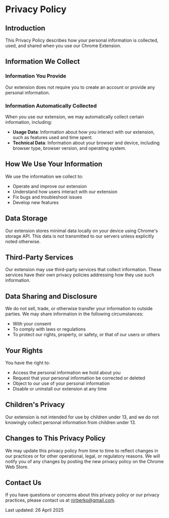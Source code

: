 # Privacy Policy

## Introduction

This Privacy Policy describes how your personal information is collected, used, and shared when you use our Chrome Extension.

## Information We Collect

### Information You Provide

Our extension does not require you to create an account or provide any personal information.

### Information Automatically Collected

When you use our extension, we may automatically collect certain information, including:

- **Usage Data**: Information about how you interact with our extension, such as features used and time spent.
- **Technical Data**: Information about your browser and device, including browser type, browser version, and operating system.

## How We Use Your Information

We use the information we collect to:

- Operate and improve our extension
- Understand how users interact with our extension
- Fix bugs and troubleshoot issues
- Develop new features

## Data Storage

Our extension stores minimal data locally on your device using Chrome's storage API. This data is not transmitted to our servers unless explicitly noted otherwise.

## Third-Party Services

Our extension may use third-party services that collect information. These services have their own privacy policies addressing how they use such information.

## Data Sharing and Disclosure

We do not sell, trade, or otherwise transfer your information to outside parties. We may share information in the following circumstances:

- With your consent
- To comply with laws or regulations
- To protect our rights, property, or safety, or that of our users or others

## Your Rights

You have the right to:

- Access the personal information we hold about you
- Request that your personal information be corrected or deleted
- Object to our use of your personal information
- Disable or uninstall our extension at any time

## Children's Privacy

Our extension is not intended for use by children under 13, and we do not knowingly collect personal information from children under 13.

## Changes to This Privacy Policy

We may update this privacy policy from time to time to reflect changes in our practices or for other operational, legal, or regulatory reasons. We will notify you of any changes by posting the new privacy policy on the Chrome Web Store.

## Contact Us

If you have questions or concerns about this privacy policy or our privacy practices, please contact us at nirberko@gmail.com.

Last updated: 26 April 2025